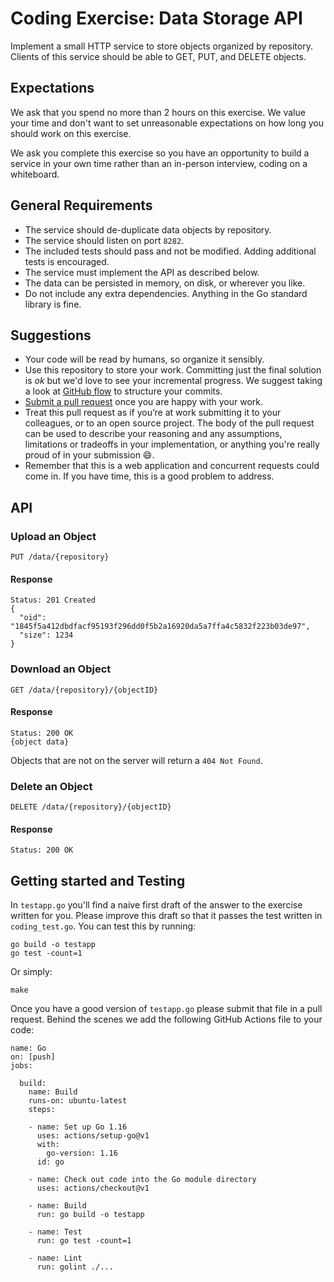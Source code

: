 # Coding Exercise: Data Storage API

Implement a small HTTP service to store objects organized by repository.
Clients of this service should be able to GET, PUT, and DELETE objects.

## Expectations

We ask that you spend no more than 2 hours on this exercise. We value your time and don't want to set unreasonable expectations on how long you should work on this exercise.

We ask you complete this exercise so you have an opportunity to build a service in your own time rather than an in-person interview, coding on a whiteboard.

## General Requirements

* The service should de-duplicate data objects by repository.
* The service should listen on port `8282`.
* The included tests should pass and not be modified. Adding additional tests is encouraged.
* The service must implement the API as described below.
* The data can be persisted in memory, on disk, or wherever you like.
* Do not include any extra dependencies. Anything in the Go standard library is fine.

## Suggestions

* Your code will be read by humans, so organize it sensibly.
* Use this repository to store your work. Committing just the final solution is *ok* but we'd love to see your incremental progress. We suggest taking a look at [GitHub flow](https://guides.github.com/introduction/flow/) to structure your commits.
* [Submit a pull request](https://help.github.com/articles/creating-a-pull-request/) once you are happy with your work.
* Treat this pull request as if you’re at work submitting it to your colleagues, or to an open source project. The body of the pull request can be used to describe your reasoning and any assumptions, limitations or tradeoffs in your implementation, or anything you're really proud of in your submission 😄.
* Remember that this is a web application and concurrent requests could come in. If you have time, this is a good problem to address.

## API

### Upload an Object

```
PUT /data/{repository}
```

#### Response

```
Status: 201 Created
{
  "oid": "1845f5a412dbdfacf95193f296dd0f5b2a16920da5a7ffa4c5832f223b03de97",
  "size": 1234
}
```

### Download an Object

```
GET /data/{repository}/{objectID}
```

#### Response

```
Status: 200 OK
{object data}
```

Objects that are not on the server will return a `404 Not Found`.

### Delete an Object

```
DELETE /data/{repository}/{objectID}
```

#### Response

```
Status: 200 OK
```

## Getting started and Testing

In `testapp.go` you'll find a naive first draft of the answer to the exercise written for you. Please improve this draft so that it passes the test written in `coding_test.go`. You can test this by running:

```
go build -o testapp
go test -count=1
```

Or simply:

```
make
```

Once you have a good version of `testapp.go` please submit that file in a pull request.
Behind the scenes we add the following GitHub Actions file to your code:

```
name: Go
on: [push]
jobs:

  build:
    name: Build
    runs-on: ubuntu-latest
    steps:

    - name: Set up Go 1.16
      uses: actions/setup-go@v1
      with:
        go-version: 1.16
      id: go

    - name: Check out code into the Go module directory
      uses: actions/checkout@v1

    - name: Build
      run: go build -o testapp

    - name: Test
      run: go test -count=1

    - name: Lint
      run: golint ./...
```
